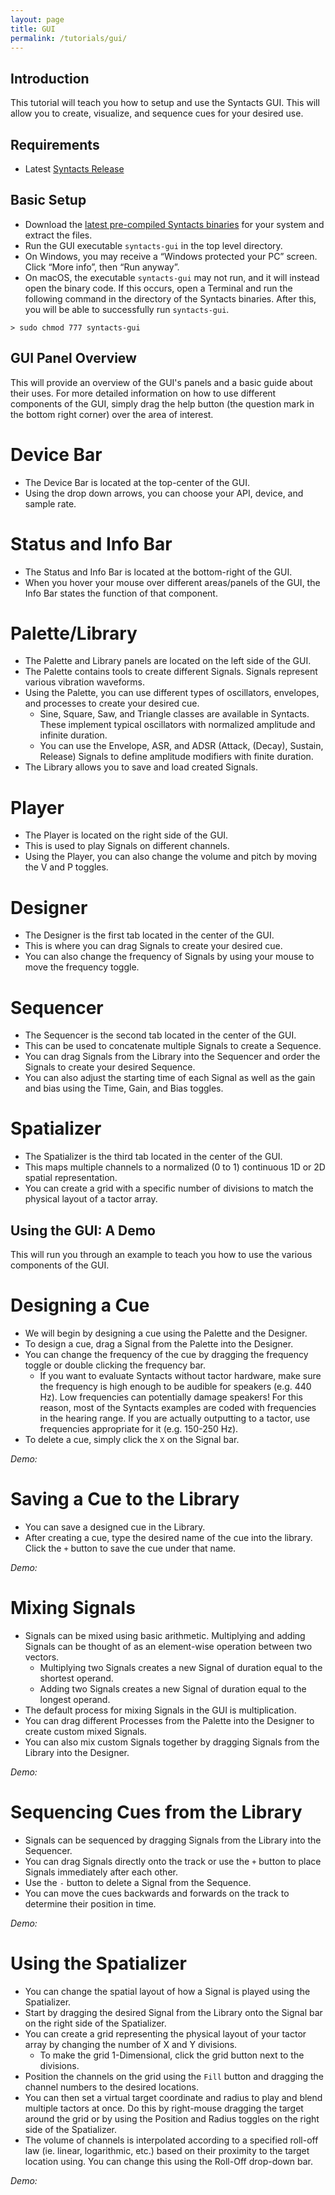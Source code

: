 ```yaml
---
layout: page
title: GUI
permalink: /tutorials/gui/
---
```


## Introduction

This tutorial will teach you how to setup and use the Syntacts GUI. This will allow you to create, visualize, and sequence cues for your desired use.

## Requirements

- Latest [Syntacts Release](https://github.com/mahilab/Syntacts/releases)

## Basic Setup

- Download the [latest pre-compiled Syntacts binaries](https://github.com/mahilab/Syntacts/releases) for your system and extract the files. 
- Run the GUI executable `syntacts-gui` in the top level directory. 
- On Windows, you may receive a “Windows protected your PC” screen. Click “More info”, then “Run anyway”.
- On macOS, the executable `syntacts-gui` may not run, and it will instead open the binary code. If this occurs, open a Terminal and run the following command in the directory of the Syntacts binaries. After this, you will be able to successfully run `syntacts-gui`.

```shell
> sudo chmod 777 syntacts-gui
```

## GUI Panel Overview

This will provide an overview of the GUI's panels and a basic guide about their uses. For more detailed information on how to use different components of the GUI, simply drag the help button (the question mark in the bottom right corner) over the area of interest.

# Device Bar

- The Device Bar is located at the top-center of the GUI.
- Using the drop down arrows, you can choose your API, device, and sample rate.

# Status and Info Bar

- The Status and Info Bar is located at the bottom-right of the GUI.
- When you hover your mouse over different areas/panels of the GUI, the Info Bar states the function of that component.

# Palette/Library

- The Palette and Library panels are located on the left side of the GUI.
- The Palette contains tools to create different Signals. Signals represent various vibration waveforms. 
- Using the Palette, you can use different types of oscillators, envelopes, and processes to create your desired cue.
  - Sine, Square, Saw, and Triangle classes are available in Syntacts. These implement typical oscillators with normalized amplitude and infinite duration.
  - You can use the Envelope, ASR, and ADSR (Attack, (Decay), Sustain, Release) Signals to define amplitude modifiers with finite duration.
- The Library allows you to save and load created Signals.

# Player

- The Player is located on the right side of the GUI.
- This is used to play Signals on different channels.
- Using the Player, you can also change the volume and pitch by moving the V and P toggles.

# Designer

- The Designer is the first tab located in the center of the GUI.
- This is where you can drag Signals to create your desired cue.
- You can also change the frequency of Signals by using your mouse to move the frequency toggle.

# Sequencer

- The Sequencer is the second tab located in the center of the GUI.
- This can be used to concatenate multiple Signals to create a Sequence.
- You can drag Signals from the Library into the Sequencer and order the Signals to create your desired Sequence.
- You can also adjust the starting time of each Signal as well as the gain and bias using the Time, Gain, and Bias toggles.

# Spatializer

- The Spatializer is the third tab located in the center of the GUI.
- This maps multiple channels to a normalized (0 to 1) continuous 1D or 2D spatial representation.
- You can create a grid with a specific number of divisions to match the physical layout of a tactor array.

## Using the GUI: A Demo

This will run you through an example to teach you how to use the various components of the GUI.

# Designing a Cue

- We will begin by designing a cue using the Palette and the Designer.
- To design a cue, drag a Signal from the Palette into the Designer.
- You can change the frequency of the cue by dragging the frequency toggle or double clicking the frequency bar. 
    - If you want to evaluate Syntacts without tactor hardware, make sure the frequency is high enough to be audible for speakers (e.g. 440 Hz). Low frequencies can potentially damage speakers! For this reason, most of the Syntacts examples are coded with frequencies in the hearing range. If you are actually outputting to a tactor, use frequencies appropriate for it (e.g. 150-250 Hz).
- To delete a cue, simply click the `X` on the Signal bar.

*Demo:*

# Saving a Cue to the Library

- You can save a designed cue in the Library.
- After creating a cue, type the desired name of the cue into the library. Click the `+` button to save the cue under that name.

*Demo:*


# Mixing Signals

- Signals can be mixed using basic arithmetic. Multiplying and adding Signals can be thought of as an element-wise operation between two vectors.
  - Multiplying two Signals creates a new Signal of duration equal to the shortest operand.
  - Adding two Signals creates a new Signal of duration equal to the longest operand.
- The default process for mixing Signals in the GUI is multiplication.
- You can drag different Processes from the Palette into the Designer to create custom mixed Signals.
- You can also mix custom Signals together by dragging Signals from the Library into the Designer.

*Demo:*

# Sequencing Cues from the Library

- Signals can be sequenced by dragging Signals from the Library into the Sequencer.
- You can drag Signals directly onto the track or use the `+` button to place Signals immediately after each other.
- Use the `-` button to delete a Signal from the Sequence.
- You can move the cues backwards and forwards on the track to determine their position in time.

*Demo:*

# Using the Spatializer

- You can change the spatial layout of how a Signal is played using the Spatializer.
- Start by dragging the desired Signal from the Library onto the Signal bar on the right side of the Spatializer.
- You can create a grid representing the physical layout of your tactor array by changing the number of X and Y divisions.
  - To make the grid 1-Dimensional, click the grid button next to the divisions.
- Position the channels on the grid using the `Fill` button and dragging the channel numbers to the desired locations.
- You can then set a virtual target coordinate and radius to play and blend multiple tactors at once. Do this by right-mouse dragging the target around the grid or by using the Position and Radius toggles on the right side of the Spatializer.
- The volume of channels is interpolated according to a specified roll-off law (ie. linear, logarithmic, etc.) based on their proximity to the target location using. You can change this using the Roll-Off drop-down bar.

*Demo:*
